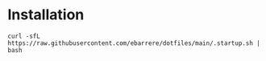 # Installation

```
curl -sfL https://raw.githubusercontent.com/ebarrere/dotfiles/main/.startup.sh | bash
```
